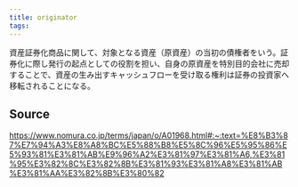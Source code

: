 ```yaml
---
title: originator
tags: 
---
```


資産証券化商品に関して、対象となる資産（原資産）の当初の債権者をいう。証券化に際し発行の起点としての役割を担い、自身の原資産を特別目的会社に売却することで、資産の生み出すキャッシュフローを受け取る権利は証券の投資家へ移転されることになる。

## Source
https://www.nomura.co.jp/terms/japan/o/A01968.html#:~:text=%E8%B3%87%E7%94%A3%E8%A8%BC%E5%88%B8%E5%8C%96%E5%95%86%E5%93%81%E3%81%AB%E9%96%A2%E3%81%97%E3%81%A6,%E3%81%95%E3%82%8C%E3%82%8B%E3%81%93%E3%81%A8%E3%81%AB%E3%81%AA%E3%82%8B%E3%80%82